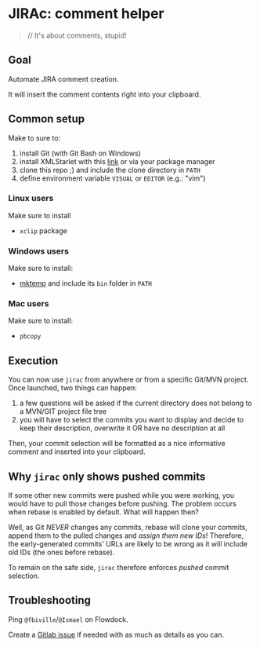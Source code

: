 # JIRAc: comment helper

> // It's about comments, stupid!

## Goal

Automate JIRA comment creation.

It will insert the comment contents right into your clipboard.

## Common setup

Make to sure to:

 1. install Git (with Git Bash on Windows) 
 1. install XMLStarlet with this [link](http://xmlstar.sourceforge.net/download.php) or via your package manager
 1. clone this repo ;) and include the clone directory in `PATH`
 1. define environment variable `VISUAL` or `EDITOR` (e.g.: "vim")

### Linux users

Make sure to install 

 * `xclip` package

### Windows users

Make sure to install:

 * [mktemp](http://gnuwin32.sourceforge.net/packages/mktemp.htm) and include its `bin` folder in `PATH`

### Mac users

Make sure to install:

 * `pbcopy`


## Execution

You can now use `jirac` from anywhere or from a specific Git/MVN project.
Once launched, two things can happen:

 1. a few questions will be asked if the current directory does not belong to a MVN/GIT project file tree
 1. you will have to select the commits you want to display and decide to keep their description, overwrite it OR have no description at all

Then, your commit selection will be formatted as a nice informative comment and inserted into your clipboard.

## Why `jirac` only shows pushed commits

If some other new commits were pushed while you were working, you would have to pull those changes before pushing.
The problem occurs when rebase is enabled by default. What will happen then?

Well, as Git *NEVER* changes any commits, rebase will clone your commits, append them to the pulled changes and *assign them new IDs*!
Therefore, the early-generated commits' URLs are likely to be wrong as it will include old IDs (the ones before rebase).

To remain on the safe side, `jirac` therefore enforces *pushed* commit selection.

## Troubleshooting

Ping `@fbiville`/`@Ismael` on Flowdock.

Create a [Gitlab issue](https://gitlab.fullsix.com/sfr-sandbox/jira-comment/issues) if needed with as much as details as you can.
